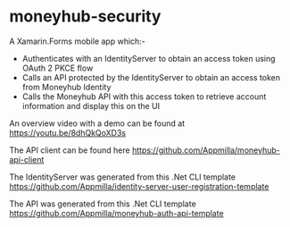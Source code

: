 # moneyhub-security

A Xamarin.Forms mobile app which:-

* Authenticates with an IdentityServer to obtain an access token using OAuth 2 PKCE flow
* Calls an API protected by the IdentityServer to obtain an access token from Moneyhub Identity
* Calls the Moneyhub API with this access token to retrieve account information and display this on the UI

An overview video with a demo can be found at https://youtu.be/8dhQkQoXD3s

The API client can be found here https://github.com/Appmilla/moneyhub-api-client

The IdentityServer was generated from this .Net CLI template https://github.com/Appmilla/identity-server-user-registration-template

The API was generated from this .Net CLI template https://github.com/Appmilla/moneyhub-auth-api-template

